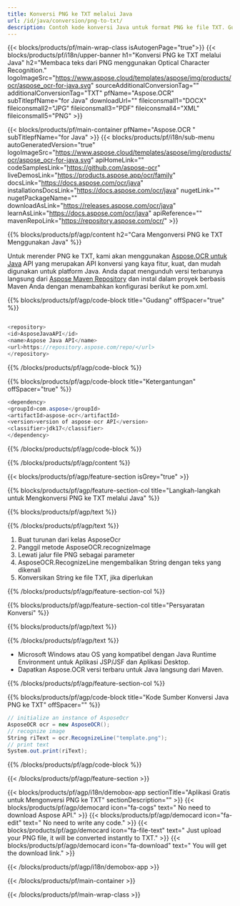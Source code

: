 ```yaml
---
title: Konversi PNG ke TXT melalui Java 
url: /id/java/conversion/png-to-txt/ 
description: Contoh kode konversi Java untuk format PNG ke file TXT. Gunakan kode contoh ini untuk mengonversi PNG ke TXT dalam aplikasi berbasis Java Web atau Desktop.
---
```


{{< blocks/products/pf/main-wrap-class isAutogenPage="true">}}
{{< blocks/products/pf/i18n/upper-banner h1="Konversi PNG ke TXT melalui Java" h2="Membaca teks dari PNG menggunakan Optical Character Recognition." logoImageSrc="https://www.aspose.cloud/templates/aspose/img/products/ocr/aspose_ocr-for-java.svg" sourceAdditionalConversionTag="" additionalConversionTag="TXT" pfName="Aspose.OCR" subTitlepfName="for Java" downloadUrl="" fileiconsmall1="DOCX" fileiconsmall2="JPG" fileiconsmall3="PDF" fileiconsmall4="XML" fileiconsmall5="PNG" >}}

{{< blocks/products/pf/main-container pfName="Aspose.OCR " subTitlepfName="for Java" >}}
{{< blocks/products/pf/i18n/sub-menu autoGeneratedVersion="true" logoImageSrc="https://www.aspose.cloud/templates/aspose/img/products/ocr/aspose_ocr-for-java.svg" apiHomeLink="" codeSamplesLink="https://github.com/aspose-ocr" liveDemosLink="https://products.aspose.app/ocr/family" docsLink="https://docs.aspose.com/ocr/java" installationsDocsLink="https://docs.aspose.com/ocr/java" nugetLink="" nugetPackageName="" downloadAsLink="https://releases.aspose.com/ocr/java" learnAsLink="https://docs.aspose.com/ocr/java" apiReference="" mavenRepoLink="https://repository.aspose.com/ocr/" >}}

{{% blocks/products/pf/agp/content h2="Cara Mengonversi PNG ke TXT Menggunakan Java" %}}

Untuk merender PNG ke TXT, kami akan menggunakan
 [Aspose.OCR untuk Java](https://products.aspose.com/ocr/java)
 API yang merupakan API konversi yang kaya fitur, kuat, dan mudah digunakan untuk platform Java. Anda dapat mengunduh versi terbarunya langsung dari
 [Aspose Maven Repository](https://repository.aspose.com/ocr/)
 dan instal dalam proyek berbasis Maven Anda dengan menambahkan konfigurasi berikut ke pom.xml.

{{% blocks/products/pf/agp/code-block title="Gudang" offSpacer="true" %}}

```cs

<repository>
<id>AsposeJavaAPI</id>
<name>Aspose Java API</name>
<url>https://repository.aspose.com/repo/</url>
</repository>

```

{{% /blocks/products/pf/agp/code-block %}}

{{% blocks/products/pf/agp/code-block title="Ketergantungan" offSpacer="true" %}}

```cs
<dependency>
<groupId>com.aspose</groupId>
<artifactId>aspose-ocr</artifactId>
<version>version of aspose-ocr API</version>
<classifier>jdk17</classifier>
</dependency>

```

{{% /blocks/products/pf/agp/code-block %}}

{{% /blocks/products/pf/agp/content %}}

{{< blocks/products/pf/agp/feature-section isGrey="true" >}}

{{% blocks/products/pf/agp/feature-section-col title="Langkah-langkah untuk Mengkonversi PNG ke TXT melalui Java" %}}

{{% blocks/products/pf/agp/text %}}

{{% /blocks/products/pf/agp/text %}}

1. Buat turunan dari kelas AsposeOcr
1. Panggil metode AsposeOCR.recognizeImage
1. Lewati jalur file PNG sebagai parameter
1. AsposeOCR.RecognizeLine mengembalikan String dengan teks yang dikenali
1. Konversikan String ke file TXT, jika diperlukan

{{% /blocks/products/pf/agp/feature-section-col %}}

{{% blocks/products/pf/agp/feature-section-col title="Persyaratan Konversi" %}}

{{% blocks/products/pf/agp/text %}}

{{% /blocks/products/pf/agp/text %}}

- Microsoft Windows atau OS yang kompatibel dengan Java Runtime Environment untuk Aplikasi JSP/JSF dan Aplikasi Desktop.
- Dapatkan Aspose.OCR versi terbaru untuk Java langsung dari Maven.

{{% /blocks/products/pf/agp/feature-section-col %}}

{{% blocks/products/pf/agp/code-block title="Kode Sumber Konversi Java PNG ke TXT" offSpacer="" %}}
```cs
// initialize an instance of AsposeOcr
AsposeOCR ocr = new AsposeOCR();
// recognize image
String riText = ocr.RecognizeLine("template.png");
// print text
System.out.print(riText);   

```

{{% /blocks/products/pf/agp/code-block %}}

{{< /blocks/products/pf/agp/feature-section >}}

   

<!-- aboutfile Starts -->

{{< blocks/products/pf/agp/i18n/demobox-app sectionTitle="Aplikasi Gratis untuk Mengonversi PNG ke TXT" sectionDescription="" >}}
        {{< blocks/products/pf/agp/democard icon="fa-cogs" text=" No need to download Aspose API." >}}
        {{< blocks/products/pf/agp/democard icon="fa-edit" text=" No need to write any code." >}}
        {{< blocks/products/pf/agp/democard icon="fa-file-text" text=" Just upload your PNG file, it will be converted instantly to TXT." >}}
        {{< blocks/products/pf/agp/democard icon="fa-download" text=" You will get the download link." >}}

  
{{< /blocks/products/pf/agp/i18n/demobox-app >}}

<!-- aboutfile Ends -->

{{< /blocks/products/pf/main-container >}}
    
{{< /blocks/products/pf/main-wrap-class >}}